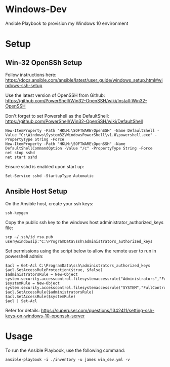 # Windows-Dev
Ansible Playbook to provision my Windows 10 environment

# Setup
## Win-32 OpenSSh Setup
Follow instructions here: https://docs.ansible.com/ansible/latest/user_guide/windows_setup.html#windows-ssh-setup

Use the latest version of OpenSSH from Github:
https://github.com/PowerShell/Win32-OpenSSH/wiki/Install-Win32-OpenSSH

Don't forget to set Powershell as the DefaultShell:
https://github.com/PowerShell/Win32-OpenSSH/wiki/DefaultShell
```
New-ItemProperty -Path "HKLM:\SOFTWARE\OpenSSH" -Name DefaultShell -Value "C:\Windows\System32\WindowsPowerShell\v1.0\powershell.exe" -PropertyType String -Force
New-ItemProperty -Path "HKLM:\SOFTWARE\OpenSSH" -Name DefaultShellCommandOption -Value "/c" -PropertyType String -Force
net stop sshd
net start sshd
```

Ensure sshd is enabled upon start up:

`Set-Service sshd -StartupType Automatic`

## Ansible Host Setup
On the Ansible host, create your ssh keys:

`ssh-keygen`

Copy the public ssh key to the windows host administrator_authorized_keys file:

`scp ~/.ssh/id_rsa.pub user@windowsip:"C:\ProgramData\ssh\administrators_authorized_keys`

Set permissions using the script below to allow the remote user to run in powershell admin:

```
$acl = Get-Acl C:\ProgramData\ssh\administrators_authorized_keys
$acl.SetAccessRuleProtection($true, $false)
$administratorsRule = New-Object system.security.accesscontrol.filesystemaccessrule("Administrators","FullControl","Allow")
$systemRule = New-Object system.security.accesscontrol.filesystemaccessrule("SYSTEM","FullControl","Allow")
$acl.SetAccessRule($administratorsRule)
$acl.SetAccessRule($systemRule)
$acl | Set-Acl
```

Refer for details:
https://superuser.com/questions/1342411/setting-ssh-keys-on-windows-10-openssh-server

# Usage
To run the Ansible Playbook, use the following command:

`ansible-playbook -i ./inventory -u james win_dev.yml -v`


